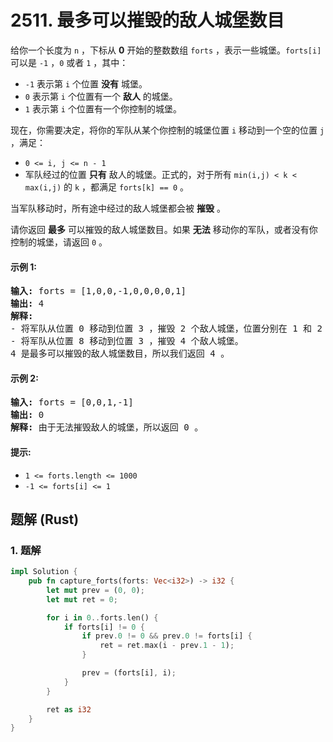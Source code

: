 # 2511. 最多可以摧毁的敌人城堡数目
给你一个长度为 `n` ，下标从 **0** 开始的整数数组 `forts` ，表示一些城堡。`forts[i]` 可以是 `-1` ，`0` 或者 `1` ，其中：

* `-1` 表示第 `i` 个位置 **没有** 城堡。
* `0` 表示第 `i` 个位置有一个 **敌人** 的城堡。
* `1` 表示第 `i` 个位置有一个你控制的城堡。

现在，你需要决定，将你的军队从某个你控制的城堡位置 `i` 移动到一个空的位置 `j` ，满足：

* `0 <= i, j <= n - 1`
* 军队经过的位置 **只有** 敌人的城堡。正式的，对于所有 `min(i,j) < k < max(i,j)` 的 `k` ，都满足 `forts[k] == 0` 。

当军队移动时，所有途中经过的敌人城堡都会被 **摧毁** 。

请你返回 **最多** 可以摧毁的敌人城堡数目。如果 **无法** 移动你的军队，或者没有你控制的城堡，请返回 `0` 。

#### 示例 1:
<pre>
<strong>输入:</strong> forts = [1,0,0,-1,0,0,0,0,1]
<strong>输出:</strong> 4
<strong>解释:</strong>
- 将军队从位置 0 移动到位置 3 ，摧毁 2 个敌人城堡，位置分别在 1 和 2 。
- 将军队从位置 8 移动到位置 3 ，摧毁 4 个敌人城堡。
4 是最多可以摧毁的敌人城堡数目，所以我们返回 4 。
</pre>

#### 示例 2:
<pre>
<strong>输入:</strong> forts = [0,0,1,-1]
<strong>输出:</strong> 0
<strong>解释:</strong> 由于无法摧毁敌人的城堡，所以返回 0 。
</pre>

#### 提示:
* `1 <= forts.length <= 1000`
* `-1 <= forts[i] <= 1`

## 题解 (Rust)

### 1. 题解
```Rust
impl Solution {
    pub fn capture_forts(forts: Vec<i32>) -> i32 {
        let mut prev = (0, 0);
        let mut ret = 0;

        for i in 0..forts.len() {
            if forts[i] != 0 {
                if prev.0 != 0 && prev.0 != forts[i] {
                    ret = ret.max(i - prev.1 - 1);
                }

                prev = (forts[i], i);
            }
        }

        ret as i32
    }
}
```
